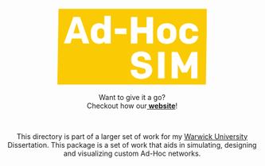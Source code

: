 <div align="center">
<br>
<img width="300" src="https://github.com/dylanfranks3/AdHocSimSite/raw/main/assets/LOGO.png"/>
<p>Want to give it a go?<br>
Checkout how our<a href="https://dylanfranks3.github.io/AdHocSimSite/"><b> website</b></a>!</p>
<br>
<p>This directory is part of a larger set of work for my <a href="https://dylanfranks3.github.io/AdHocSimSite/">Warwick University</a> Dissertation. This package is a set of work that aids in simulating, designing and visualizing custom Ad-Hoc networks.</p>
</div>


